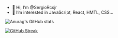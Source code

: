- 👋 Hi, I’m @SergioRcsjr
- 👀 I’m interested in JavaScript, React, HMTL, CSS...

![Anurag's GitHub stats](https://github-readme-stats.vercel.app/api?username=SergioRcsjr&show_icons=true&theme=radical)

[![GitHub Streak](https://streak-stats.demolab.com/?user=SergioRcsjr&theme=radical)](https://git.io/streak-stats)
